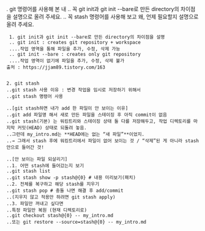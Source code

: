    . git 명령어를 사용해 본 내
     .. 꼭 git init과 git init --bare로 만든 directory의 차이점을 설명으로 올려 주세요.
     .. 꼭 stash 명령어를 사용해 보고 왜, 언제 필요할지 설명으로 올려 주세요.


     1. git init과 git init --bare로 만든 directory의 차이점을 설명
     .. git init : creates git repository + workspace
     ....작업 영역을 통해 파일을 추가, 수정, 삭제 가능
     .. git init --bare : creates only git repository
     ....작업 영역이 없기에 파일을 추가, 수정, 삭제 불가
    출처 : https://jjam89.tistory.com/163


    2. git stash
    ..git stash 사용 이유 : 변경 작업을 임시로 저장하기 위해서
    ..git stash 명령어 사용

    ..[git stash하면 내가 add 한 파일이 안 보이는 이유]
    ..git add 파일명 해서 새로 만든 파일을 스테이징 후 아직 commit이 없음
    ..git stash(기본) 는 워킹트리와 스테이징 상태 둘 다를 저장해두고, 작업 디렉토리를 마지막 커밋(HEAD) 상태로 되돌려 놓음.
    ..그런데 my_intro.md는 **HEAD에는 없는 “새 파일”**이었지.
    ..→ 그래서 stash 후에 워킹트리에서 파일이 없어 보이는 것 / “삭제”된 게 아니라 stash 안으로 들어간 것!

    ..[안 보이는 파일 되살리기]
    ..1. 어떤 stash에 들어갔는지 보기
    ..git stash list
    ..git stash show -p stash@{0} # 내용 미리보기(패치)
    ..2. 전체를 복구하고 해당 stash를 지우기
    ..git stash pop # 충돌 나면 해결 후 add/commit
    ..(지우지 않고 적용만 하려면 git stash apply)
    ..3. 파일만 꺼내고 싶다면
    ..특정 파일만 복원 (현재 디렉토리로)
    ..git checkout stash@{0} -- my_intro.md
    ..또는 git restore --source=stash@{0} -- my_intro.md
